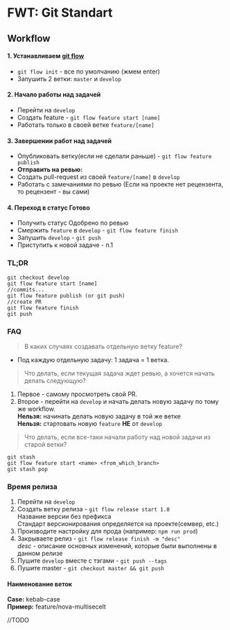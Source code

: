 # FWT: Git Standart

## Workflow

#### 1. Устанавливаем [git flow](https://danielkummer.github.io/git-flow-cheatsheet/index.ru_RU.html)
* `git flow init` - все по умолчанию (жмем enter)
* Запушить 2 ветки: `master` и `develop`

#### 2. Начало работы над задачей
* Перейти на `develop`
* Создать feature - `git flow feature start [name]`
* Работать только в своей ветке `feature/[name]`

#### 3. Завершении работ над задачей
* Опубликовать ветку(если не сделали раньше) - `git flow feature publish`
* **Отправить на ревью:**
* Cоздать pull-request из своей `feature/[name]` в `develop`
* Работать с замечаниями по ревью (Если на проекте нет рецензента, то рецензент - вы сами)

#### 4. Переход в статус Готово
* Получить статус Одобрено по ревью
* Смержить `feature` в `develop` - `git flow feature finish`
* Запушить `develop` - `git push`
* Приступить к новой задаче - п.1

### TL;DR
```
git checkout develop
git flow feature start [name]
//commits...
git flow feature publish (or git push)
//create PR
git flow feature finish
git push
```

### FAQ
>В каких случаях создавать отдельную ветку feature?
* Под каждую отдельную задачу: 1 задача = 1 ветка.

>Что делать, если текущая задача ждет ревью, а хочется начать делать следующую?
1. Первое - самому просмотреть свой PR.
2. Второе - перейти на `develop` и начать делать новую задачу по тому же workflow.  
   **Нельзя:** начинать делать новую задачу в той же ветке  
   **Нельзя:** стартовать новую `feature` **НЕ** от `develop`

>Что делать, если все-таки начали работу над новой задачи из старой ветки?
```
git stash
git flow feature start <name> <from_which_branch>
git stash pop
```

### Время релиза
1. Перейти на `develop`
2. Создать ветку релиза - `git flow release start 1.0`  
   Название версии без префикса  
   Стандарт версионирования определяется на проекте(семвер, etc.)
4. Производите настройку для прода (например: `npm run prod`)
5. Закрываете релиз - `git flow release finish -m "desc"`  
   _desc_ - описание основных изменений, которые были выполнены в данном релизе
6. Пушите `develop` вместе с тэгами - `git push --tags`
7. Пушите master - `git checkout master && git push`

#### Наименование веток
**Case:** kebab-case  
**Пример:** feature/nova-multisecelt

//TODO